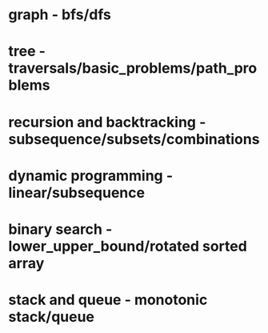 # graph - bfs/dfs

# tree - traversals/basic_problems/path_problems

# recursion and backtracking - subsequence/subsets/combinations

# dynamic programming - linear/subsequence

# binary search - lower_upper_bound/rotated sorted array

# stack and queue - monotonic stack/queue
